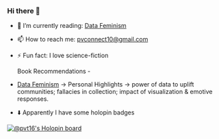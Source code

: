 ### Hi there 👋


- 🌱 I’m currently reading: [Data Feminism](https://data-feminism.mitpress.mit.edu/)
- 📫 How to reach me: pvconnect10@gmail.com
- ⚡ Fun fact: I love science-fiction

  Book Recommendations - 
- [Data Feminism](https://data-feminism.mitpress.mit.edu/) -> Personal Highlights -> power of data to uplift communities; fallacies in collection; impact of visualization & emotive responses.


- ⬇️ Apparently I have some holopin badges

[![@pvt16's Holopin board](https://holopin.io/api/user/board?user=pvt16)](https://holopin.io/@pvt16)

<!--
**pvt-16/pvt-16** is a ✨ _special_ ✨ repository because its `README.md` (this file) appears on your GitHub profile.

Holopin badge board - https://www.holopin.io/@pvt16

Here are some ideas to get you started:

- 🔭 I’m currently working on ...
- 🌱 I’m currently learning ...
- 👯 I’m looking to collaborate on ...
- 🤔 I’m looking for help with ...
- 💬 Ask me about ...
- 📫 How to reach me: ...
- 😄 Pronouns: ...
- ⚡ Fun fact: ...
-->

